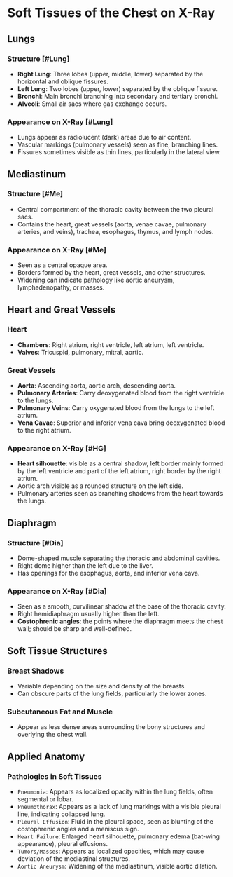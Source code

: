 # Soft Tissues of the Chest on X-Ray

## Lungs

### Structure [#Lung]

- **Right Lung**: Three lobes (upper, middle, lower) separated by the horizontal and oblique fissures.
- **Left Lung**: Two lobes (upper, lower) separated by the oblique fissure.
- **Bronchi**: Main bronchi branching into secondary and tertiary bronchi.
- **Alveoli**: Small air sacs where gas exchange occurs.

### Appearance on X-Ray [#Lung]

- Lungs appear as radiolucent (dark) areas due to air content.
- Vascular markings (pulmonary vessels) seen as fine, branching lines.
- Fissures sometimes visible as thin lines, particularly in the lateral view.

## Mediastinum

### Structure [#Me]

- Central compartment of the thoracic cavity between the two pleural sacs.
- Contains the heart, great vessels (aorta, venae cavae, pulmonary arteries, and veins), trachea, esophagus, thymus, and lymph nodes.

### Appearance on X-Ray [#Me]

- Seen as a central opaque area.
- Borders formed by the heart, great vessels, and other structures.
- Widening can indicate pathology like aortic aneurysm, lymphadenopathy, or masses.

## Heart and Great Vessels

### Heart

- **Chambers**: Right atrium, right ventricle, left atrium, left ventricle.
- **Valves**: Tricuspid, pulmonary, mitral, aortic.

### Great Vessels

- **Aorta**: Ascending aorta, aortic arch, descending aorta.
- **Pulmonary Arteries**: Carry deoxygenated blood from the right ventricle to the lungs.
- **Pulmonary Veins**: Carry oxygenated blood from the lungs to the left atrium.
- **Vena Cavae**: Superior and inferior vena cava bring deoxygenated blood to the right atrium.

### Appearance on X-Ray [#HG]

- **Heart silhouette**: visible as a central shadow, left border mainly formed by the left ventricle and part of the left atrium, right border by the right atrium.
- Aortic arch visible as a rounded structure on the left side.
- Pulmonary arteries seen as branching shadows from the heart towards the lungs.

## Diaphragm

### Structure [#Dia]

- Dome-shaped muscle separating the thoracic and abdominal cavities.
- Right dome higher than the left due to the liver.
- Has openings for the esophagus, aorta, and inferior vena cava.

### Appearance on X-Ray [#Dia]

- Seen as a smooth, curvilinear shadow at the base of the thoracic cavity.
- Right hemidiaphragm usually higher than the left.
- **Costophrenic angles**: the points where the diaphragm meets the chest wall; should be sharp and well-defined.

## Soft Tissue Structures

### Breast Shadows

- Variable depending on the size and density of the breasts.
- Can obscure parts of the lung fields, particularly the lower zones.

### Subcutaneous Fat and Muscle

- Appear as less dense areas surrounding the bony structures and overlying the chest wall.

## Applied Anatomy

### Pathologies in Soft Tissues

- `Pneumonia`: Appears as localized opacity within the lung fields, often segmental or lobar.
- `Pneumothorax`: Appears as a lack of lung markings with a visible pleural line, indicating collapsed lung.
- `Pleural Effusion`: Fluid in the pleural space, seen as blunting of the costophrenic angles and a meniscus sign.
- `Heart Failure`: Enlarged heart silhouette, pulmonary edema (bat-wing appearance), pleural effusions.
- `Tumors/Masses`: Appears as localized opacities, which may cause deviation of the mediastinal structures.
- `Aortic Aneurysm`: Widening of the mediastinum, visible aortic dilation.
